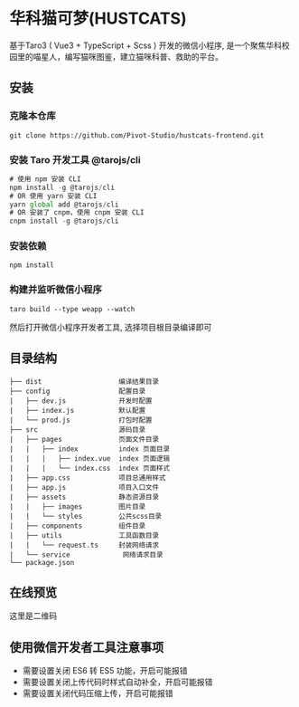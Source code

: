 # 华科猫可梦(HUSTCATS)
基于Taro3 ( Vue3 + TypeScript + Scss ) 开发的微信小程序, 是一个聚焦华科校园里的喵星人，编写猫咪图鉴，建立猫咪科普、救助的平台。
## 安装
### 克隆本仓库
```
git clone https://github.com/Pivot-Studio/hustcats-frontend.git 
```
### 安装 Taro 开发工具 @tarojs/cli
```javascript
# 使用 npm 安装 CLI
npm install -g @tarojs/cli
# OR 使用 yarn 安装 CLI
yarn global add @tarojs/cli
# OR 安装了 cnpm，使用 cnpm 安装 CLI
cnpm install -g @tarojs/cli
```
### 安装依赖
```
npm install
```
### 构建并监听微信小程序
```
taro build --type weapp --watch
```
然后打开微信小程序开发者工具, 选择项目根目录编译即可 
## 目录结构
```
├── dist                   编译结果目录
├── config                 配置目录
|   ├── dev.js             开发时配置
|   ├── index.js           默认配置
|   └── prod.js            打包时配置
├── src                    源码目录
|   ├── pages              页面文件目录
|   |   ├── index          index 页面目录
|   |   |   ├── index.vue  index 页面逻辑
|   |   |   └── index.css  index 页面样式
|   ├── app.css            项目总通用样式
|   ├── app.js             项目入口文件
|   ├── assets             静态资源目录
|   |   ├── images         图片目录
|   |   └── styles         公共scss目录
|   ├── components         组件目录
|   ├── utils              工具函数目录
|   |   └── request.ts     封装网络请求
|   └── service             网络请求目录
└── package.json
```
## 在线预览
这里是二维码
## 使用微信开发者工具注意事项
- 需要设置关闭 ES6 转 ES5 功能，开启可能报错
- 需要设置关闭上传代码时样式自动补全，开启可能报错
- 需要设置关闭代码压缩上传，开启可能报错